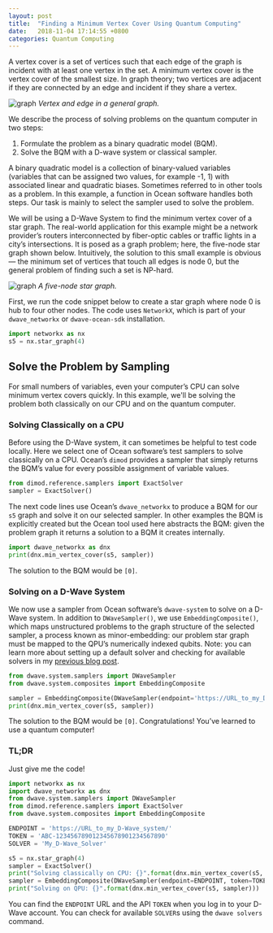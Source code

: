 ```yaml
---
layout: post
title:  "Finding a Minimum Vertex Cover Using Quantum Computing"
date:   2018-11-04 17:14:55 +0800
categories: Quantum Computing
---
```


A vertex cover is a set of vertices such that each edge of the graph is incident with at least one vertex in the set.  A minimum vertex cover is the vertex cover of the smallest size. In graph theory; two vertices are adjacent if they are connected by an edge and incident if they share a vertex.

![graph]({{site.baseurl}}/assets/img/vertexgraph.png)
*Vertex and edge in a general graph.*

We describe the process of solving problems on the quantum computer in two steps:

1. Formulate the problem as a binary quadratic model (BQM).
2. Solve the BQM with a D-wave system or classical sampler. 

A binary quadratic model is a collection of binary-valued variables (variables that can be assigned two values, for example -1, 1) with associated linear and quadratic biases. Sometimes referred to in other tools as a problem. In this example, a function in Ocean software handles both steps. Our task is mainly to select the sampler used to solve the problem.

We will be using a D-Wave System to find the minimum vertex cover of a star graph. The real-world application for this example might be a network provider’s routers interconnected by fiber-optic cables or traffic lights in a city’s intersections. It is posed as a graph problem; here, the five-node star graph shown below. Intuitively, the solution to this small example is obvious — the minimum set of vertices that touch all edges is node 0, but the general problem of finding such a set is NP-hard.

![graph]({{site.baseurl}}/assets/img/stargraph.png)
*A five-node star graph.*

First, we run the code snippet below to create a star graph where node 0 is hub to four other nodes. The code uses `NetworkX`, which is part of your `dwave_networkx` or `dwave-ocean-sdk` installation.

```python
import networkx as nx
s5 = nx.star_graph(4)
```
## Solve the Problem by Sampling

For small numbers of variables, even your computer’s CPU can solve minimum vertex covers quickly. In this example, we'll be solving the problem both classically on our CPU and on the quantum computer.

### Solving Classically on a CPU

Before using the D-Wave system, it can sometimes be helpful to test code locally. Here we select one of Ocean software’s test samplers to solve classically on a CPU. Ocean’s `dimod` provides a sampler that simply returns the BQM’s value for every possible assignment of variable values.

```python
from dimod.reference.samplers import ExactSolver
sampler = ExactSolver()
```

The next code lines use Ocean’s `dwave_networkx` to produce a BQM for our `s5` graph and solve it on our selected sampler. In other examples the BQM is explicitly created but the Ocean tool used here abstracts the BQM: given the problem graph it returns a solution to a BQM it creates internally.

```python
import dwave_networkx as dnx
print(dnx.min_vertex_cover(s5, sampler))
```

The solution to the BQM would be `[0]`.

### Solving on a D-Wave System

We now use a sampler from Ocean software’s `dwave-system` to solve on a D-Wave system. In addition to `DWaveSampler()`, we use `EmbeddingComposite()`, which maps unstructured problems to the graph structure of the selected sampler, a process known as minor-embedding: our problem star graph must be mapped to the QPU’s numerically indexed qubits. Note: you can learn more about setting up a default solver and checking for available solvers in my [previous blog post](https://nikhilr.xyz/quantum/computing/2018/11/01/Getting-Started-with-D-Wave-Leap.html).

```python
from dwave.system.samplers import DWaveSampler
from dwave.system.composites import EmbeddingComposite

sampler = EmbeddingComposite(DWaveSampler(endpoint='https://URL_to_my_D-Wave_system/', token='ABC-123456789012345678901234567890', solver='My_D-Wave_Solver'))
print(dnx.min_vertex_cover(s5, sampler))
```

The solution to the BQM would be `[0]`. Congratulations! You’ve learned to use a quantum computer!

### TL;DR

Just give me the code!

```python
import networkx as nx
import dwave_networkx as dnx
from dwave.system.samplers import DWaveSampler
from dimod.reference.samplers import ExactSolver
from dwave.system.composites import EmbeddingComposite

ENDPOINT = 'https://URL_to_my_D-Wave_system/'
TOKEN = 'ABC-123456789012345678901234567890'
SOLVER = 'My_D-Wave_Solver'

s5 = nx.star_graph(4)
sampler = ExactSolver()
print("Solving classically on CPU: {}".format(dnx.min_vertex_cover(s5, sampler)))
sampler = EmbeddingComposite(DWaveSampler(endpoint=ENDPOINT, token=TOKEN, solver=SOLVER))
print("Solving on QPU: {}".format(dnx.min_vertex_cover(s5, sampler)))
```

You can find the `ENDPOINT` URL and the API `TOKEN` when you log in to your D-Wave account. You can check for available `SOLVER`s using the `dwave solvers` command.